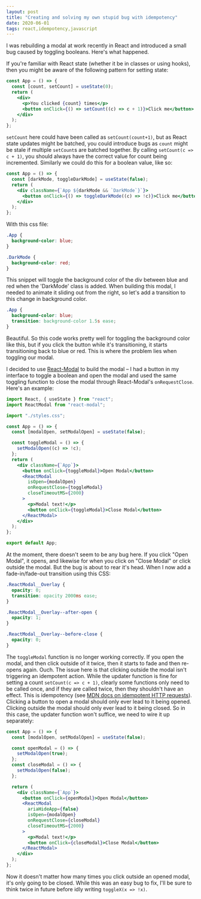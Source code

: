```yaml
---
layout: post
title: "Creating and solving my own stupid bug with idempotency"
date: 2020-06-01
tags: react,idempotency,javascript
---
```


I was rebuilding a modal at work recently in React and introduced a small bug caused by toggling booleans. Here's what happened.

<!--more-->

If you're familiar with React state (whether it be in classes or using hooks), then you might be aware of the following pattern for setting state:

```jsx
const App = () => {
  const [count, setCount] = useState(0);
  return (
    <div>
      <p>You clicked {count} times</p>
      <button onClick={() => setCount((c) => c + 1)}>Click me</button>
    </div>
  );
};
```

`setCount` here could have been called as `setCount(count+1)`, but as React state updates might be batched, you could introduce bugs as `count` might be stale if multiple `setCount`s are batched together. By calling `setCount(c => c + 1)`, you should always have the correct value for count being incremented. Similarly we could do this for a boolean value, like so:

```jsx
const App = () => {
  const [darkMode, toggleDarkMode] = useState(false);
  return (
    <div className={`App ${darkMode && `DarkMode`}`}>
      <button onClick={() => toggleDarkMode((c) => !c)}>Click me</button>
    </div>
  );
};
```

With this css file:

```css
.App {
  background-color: blue;
}

.DarkMode {
  background-color: red;
}
```

This snippet will toggle the background color of the div between blue and red when the 'DarkMode' class is added. When building this modal, I needed to animate it sliding out from the right, so let's add a transition to this change in background color.

```css
.App {
  background-color: blue;
  transition: background-color 1.5s ease;
}
```

Beautiful. So this code works pretty well for toggling the background color like this, but if you click the button while it's transitioning, it starts transitioning back to blue or red. This is where the problem lies when toggling our modal.

I decided to use [React-Modal](http://reactcommunity.org/react-modal/) to build the modal – I had a button in my interface to toggle a boolean and open the modal and used the same toggling function to close the modal through React-Modal's `onRequestClose`. Here's an example:

```jsx
import React, { useState } from "react";
import ReactModal from "react-modal";

import "./styles.css";

const App = () => {
  const [modalOpen, setModalOpen] = useState(false);

  const toggleModal = () => {
    setModalOpen((c) => !c);
  };
  return (
    <div className={`App`}>
      <button onClick={toggleModal}>Open Modal</button>
      <ReactModal
        isOpen={modalOpen}
        onRequestClose={toggleModal}
        closeTimeoutMS={2000}
      >
        <p>Modal text!</p>
        <button onClick={toggleModal}>Close Modal</button>
      </ReactModal>
    </div>
  );
};

export default App;
```

At the moment, there doesn't seem to be any bug here. If you click "Open Modal", it opens, and likewise for when you click on "Close Modal" or click outside the modal. But the bug is about to rear it's head. When I now add a fade-in/fade-out transition using this CSS:

```css
.ReactModal__Overlay {
  opacity: 0;
  transition: opacity 2000ms ease;
}

.ReactModal__Overlay--after-open {
  opacity: 1;
}

.ReactModal__Overlay--before-close {
  opacity: 0;
}
```

The `toggleModal` function is no longer working correctly. If you open the modal, and then click outside of it twice, then it starts to fade and then re-opens again. Ouch. The issue here is that clicking outside the modal isn't triggering an idempotent action. While the updater function is fine for setting a count `setCount(c => c + 1)`, clearly some functions only need to be called once, and if they are called twice, then they shouldn't have an effect. This is idempotency (see [MDN docs on idempotent HTTP requests](https://developer.mozilla.org/en-US/docs/Glossary/Idempotent)). Clicking a button to open a modal should only ever lead to it being opened. Clicking outside the modal should only ever lead to it being closed. So in this case, the updater function won't suffice, we need to wire it up separately:

```jsx
const App = () => {
  const [modalOpen, setModalOpen] = useState(false);

  const openModal = () => {
    setModalOpen(true);
  };
  const closeModal = () => {
    setModalOpen(false);
  };

  return (
    <div className={`App`}>
      <button onClick={openModal}>Open Modal</button>
      <ReactModal
        ariaHideApp={false}
        isOpen={modalOpen}
        onRequestClose={closeModal}
        closeTimeoutMS={2000}
      >
        <p>Modal text!</p>
        <button onClick={closeModal}>Close Modal</button>
      </ReactModal>
    </div>
  );
};
```

Now it doesn't matter how many times you click outside an opened modal, it's only going to be closed. While this was an easy bug to fix, I'll be sure to think twice in future before idly writing `toggleX(x => !x)`.
